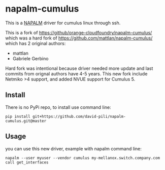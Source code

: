 # napalm-cumulus

This is a [NAPALM](https://napalm.readthedocs.io/en/latest/) driver for cumulus linux through ssh.

This is a fork of <https://github/orange-cloudfoundry/napalm-cumulus/> which was a hard fork of <https://github.com/mattlan/napalm-cumulus/> which has 2 original authors:

- mattlan
- Gabriele Gerbino

Hard fork was intentional because driver needed more update and last commits from orignal authors have 4-5 years.
This new fork include Netmiko >4 support, and added NVUE support for Cumulus 5.

## Install

There is no PyPi repo, to install use command line:

```shell
pip install git+https://github.com/david-pili/napalm-cumulus.git@master
```

## Usage

you can use this new driver, example with napalm command line:

```shell
napalm --user myuser --vendor cumulus my-mellanox.switch.company.com call get_interfaces
```
